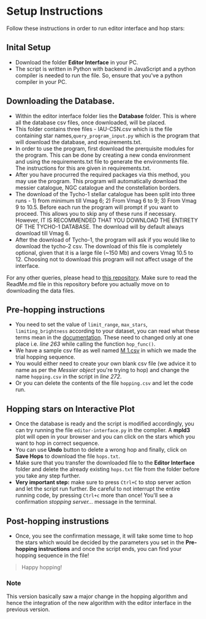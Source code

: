 # Setup Instructions

Follow these instructions in order to run editor interface and hop stars:

## Inital Setup

- Download the folder **Editor Interface** in your PC.
- The script is written in Python with backend in JavaScript and a python compiler is needed to run the file. So, ensure that you've a python compiler in your PC.

## Downloading the Database.

- Within the editor interface folder lies the **Database** folder. This is where all the database csv files, once downloaded, will be placed.
- This folder contains three files - IAU-CSN.csv which is the file containing star names,`query_program_input.py` which is the program that will download the database, and requirements.txt.
- In order to use the program, first download the prerquisite modules for the program. This can be done by creating a new conda environment and using the requirements.txt file to generate the environments file. The instructions for this are given in requirements.txt.
- After you have procurred the required packages via this method, you may use the program. This program will automatically download the messier catalogue, NGC catalogue and the constellation borders.
- The download of the Tycho-1 stellar catalogue has been split into three runs - 1) from minimum till Vmag 6; 2) From Vmag 6 to 9; 3) From Vmag 9 to 10.5. Before each run the program will prompt if you want to proceed. This allows you to skip any of these runs if necessary. However, IT IS RECOMMENDED THAT YOU DOWNLOAD THE ENTIRETY OF THE TYCHO-1 DATABASE. The download will by default always download till Vmag 6.
- After the download of Tycho-1, the program will ask if you would like to download the tycho-2 csv. The download of this file is completely optional, given that it is a large file (~150 Mb) and covers Vmag 10.5 to 12. Choosing not to download this program will not affect usage of the interface.

For any other queries, please head to [this repository](https://github.com/SahyadriDK/Hopping). Make sure to read the ReadMe.md file in this repository before you actually move on to downloading the data files. 

## Pre-hopping instructions

- You need to set the value of `limit_range`, `max_stars`, `limiting_brightness` according to your dataset, you can read what these terms mean in the [documentation](to-be-updated). These need to changed only at one place i.e. *line 263* while calling the function `hop_func()`.
- We have a sample csv file as well named [M 1.csv]() in which we made the trial hopping sequence.
- You would either need to create your own blank csv file (we advice it to name as per the *Messier object* you're trying to hop) and change the name `hopping.csv` in the script in *line 272*.
- Or you can delete the contents of the file `hopping.csv` and let the code run. 


## Hopping stars on Interactive Plot

- Once the database is ready and the script is modified accordingly, you can try running the file `editor-interface.py` in the complier. A **mpld3** plot will open in your browser and you can click on the stars which you want to hop in correct sequence.
- You can use **Undo** button to delete a wrong hop and finally, click on **Save Hops** to download the file `hops.txt`.
- Make sure that you transfer the downloaded file to the **Editor Interface** folder and delete the already existing `hops.txt` file from the folder before you take any step further.
- **Very important step:** make sure to press `Ctrl+C` to stop server action and let the script run further. Be careful to not interrupt the entire running code, by pressing `Ctrl+c` more than once! You'll see a confirmation *stopping server...* message in the terminal.

## Post-hopping instrustions

- Once, you see the confirmation message, it will take some time to hop the stars which would be decided by the parameters you set in the **Pre-hopping instructions** and once the script ends, you can find your hopping sequence in the file!

> Happy hopping!

### Note
This version basically saw a major change in the hopping algorithm and hence the integration of the new algorithm with the editor interface in the previous version.
